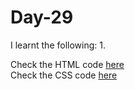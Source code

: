 # Day-29


I learnt the following:
1. 

Check the HTML code [here](./.html)  
Check the CSS code [here](./.css)